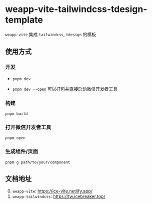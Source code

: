 # weapp-vite-tailwindcss-tdesign-template

`weapp-vite` 集成 `tailwindcss`, `tdesign` 的模板

## 使用方式

### 开发

- `pnpm dev`

- `pnpm dev --open` 可以打包并直接启动微信开发者工具

### 构建

`pnpm build`

### 打开微信开发者工具

`pnpm open`

### 生成组件/页面

`pnpm g path/to/your/component`

## 文档地址

0. `weapp-vite`: https://ice-vite.netlify.app/
1. `weapp-tailwindcss`: https://tw.icebreaker.top/
